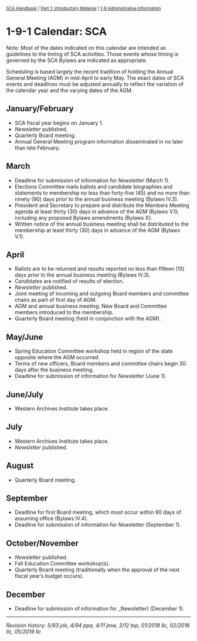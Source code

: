 <sup>[SCA Handbook](/sca-handbook/index.html) | [Part 1: Introductory Material](../01_introductory_material/index.html) | [1-9 Administrative Information](../01_introductory_material/01-09_administrative-information.html)</sup> 

# 1-9-1 Calendar: SCA
Note: Most of the dates indicated on this calendar are intended as guidelines to the timing of SCA activities. Those events whose timing is governed by the SCA Bylaws are indicated as appropriate.

Scheduling is based largely the recent tradition of holding the Annual General Meeting (AGM) in mid-April to early May. The exact dates of SCA events and deadlines must be adjusted annually to reflect the variation of the calendar year and the varying dates of the AGM.

## January/February
- SCA fiscal year begins on January 1.
- _Newsletter_ published.
- Quarterly Board meeting.
- Annual General Meeting program information disseminated in no later than late February.

## March
- Deadline for submission of information for _Newsletter_ (March 1).
- Elections Committee mails ballots and candidate biographies and statements to membership no less than forty-five (45) and no more than ninety (90) days prior to the
annual business meeting (Bylaws IV.3).
- President and Secretary to prepare and distribute the Members Meeting agenda at least thirty (30) days in advance of the AGM (Bylaws V.1); including any proposed Bylaws amendments (Bylaws X).
- Written notice of the annual business meeting shall be distributed to the membership at least thirty (30) days in advance of the AGM (Bylaws V.1).

## April
- Ballots are to be returned and results reported no less than fifteen (15) days prior to the annual business meeting (Bylaws IV.3).
- Candidates are notified of results of election.
- _Newsletter_ published.
- Joint meeting of incoming and outgoing Board members and committee chairs as part of first day of AGM.
- AGM and annual business meeting. New Board and Committee members introduced to the membership.
- Quarterly Board meeting (held in conjunction with the AGM).

## May/June
- Spring Education Committee workshop held in region of the state opposite where the AGM occurred.
- Terms of new officers, Board members and committee chairs begin 30 days after the business meeting.
- Deadline for submission of information for _Newsletter_ (June 1).

## June/July
- Western Archives Institute takes place.

## July
- Western Archives Institute takes place.
- _Newsletter_ published.

## August
- Quarterly Board meeting.

## September
- Deadline for first Board meeting, which must occur within 90 days of assuming office (Bylaws IV.4).
- Deadline for submission of information for _Newsletter_ (September 1).

## October/November
- _Newsletter_ published.
- Fall Education Committee workshop(s).
- Quarterly Board meeting (traditionally when the approval of the next fiscal year’s budget occurs).

## December
- Deadline for submission of information for _Newsletter) (December 1).

***

_Revision history: 5/93 jok, 4/94 ppa, 4/11 jmw, 3/12 tep, 01/2018 llc, 02/2018 llc, 05/2019 llc_
